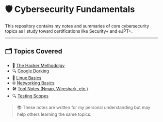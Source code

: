 # 🛡️ Cybersecurity Fundamentals

This repository contains my notes and summaries of core cybersecurity topics as I study toward certifications like Security+ and eJPT+.

---

## 🗂️ Topics Covered

- 🧱 [The Hacker Methodolgy](hacker-methodology.md)
- 🔍 [Google Dorking](google-dorking.md)
- 🐧 [Linux Basics](linux-basics.md)
- 🌐 [Networking Basics](networking-basics.md)
- 🛠️ [Tool Notes (Nmap, Wireshark, etc.)](tools-overview.md)
- 🔍 [Testing Scopes](testing-scopes.md)

> 📚 These notes are written for my personal understanding but may help others learning the same topics.
